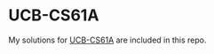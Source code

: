 # UCB-CS61A

My solutions for [UCB-CS61A](https://inst.eecs.berkeley.edu/~cs61a/su20/) are included in this repo.
